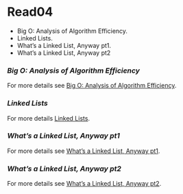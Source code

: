 # Read04
* Big O: Analysis of Algorithm Efficiency.
* Linked Lists.
* What’s a Linked List, Anyway pt1.
* What’s a Linked List, Anyway pt2

### *Big O: Analysis of Algorithm Efficiency*

For more details see [Big O: Analysis of Algorithm Efficiency](https://codefellows.github.io/common_curriculum/data_structures_and_algorithms/Code_401/class-05/resources/big_oh.html).

### *Linked Lists*
 



For more details [Linked Lists](https://codefellows.github.io/common_curriculum/data_structures_and_algorithms/Code_401/class-05/resources/singly_linked_list.html).

### *What’s a Linked List, Anyway pt1*



For more details see [What’s a Linked List, Anyway pt1](https://medium.com/basecs/whats-a-linked-list-anyway-part-1-d8b7e6508b9d).

### *What’s a Linked List, Anyway pt2*



For more details see [What’s a Linked List, Anyway pt2](https://medium.com/basecs/whats-a-linked-list-anyway-part-2-131d96f71996).
